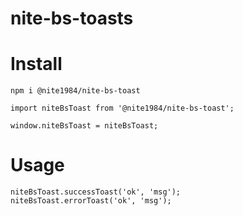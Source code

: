 # nite-bs-toasts

# Install

```
npm i @nite1984/nite-bs-toast
```

```
import niteBsToast from '@nite1984/nite-bs-toast';

window.niteBsToast = niteBsToast;
```

# Usage

```
niteBsToast.successToast('ok', 'msg');
niteBsToast.errorToast('ok', 'msg');
```